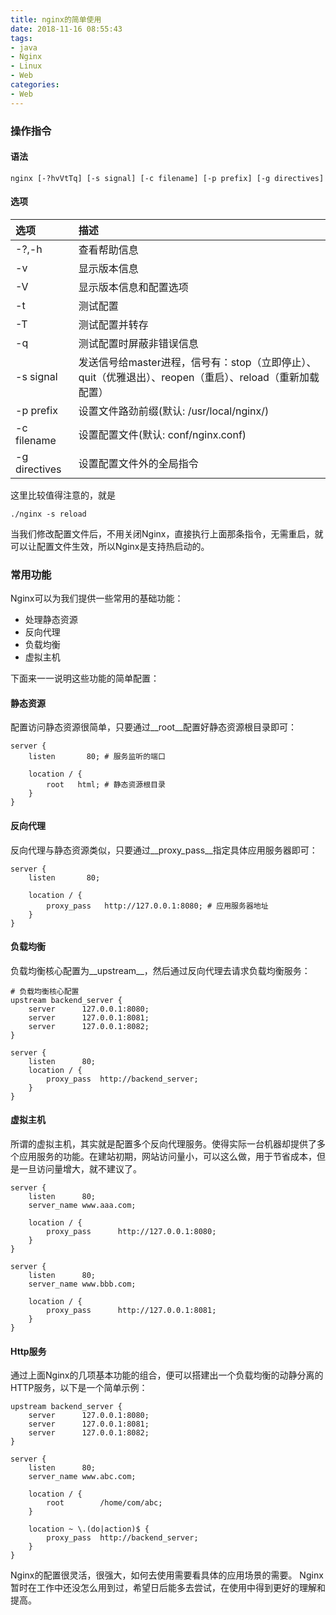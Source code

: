 ```yaml
---
title: nginx的简单使用
date: 2018-11-16 08:55:43
tags:
- java
- Nginx
- Linux
- Web
categories:
- Web
---
```


<style>
table th:first-of-type {
    width: 20%;
}
</style>

### 操作指令

#### 语法

```
nginx [-?hvVtTq] [-s signal] [-c filename] [-p prefix] [-g directives]
```

#### 选项

|选项|描述|
|:------|:------|
|-?,-h| 查看帮助信息|
|-v|显示版本信息|
|-V|显示版本信息和配置选项|
|-t|测试配置|
|-T|测试配置并转存|
|-q|测试配置时屏蔽非错误信息|
|-s signal|发送信号给master进程，信号有：stop（立即停止）、quit（优雅退出）、reopen（重启）、reload（重新加载配置）|
|-p prefix|设置文件路劲前缀(默认: /usr/local/nginx/)|
|-c filename|设置配置文件(默认: conf/nginx.conf)|
|-g directives|设置配置文件外的全局指令|

<!-- more -->
这里比较值得注意的，就是

```
./nginx -s reload
```
当我们修改配置文件后，不用关闭Nginx，直接执行上面那条指令，无需重启，就可以让配置文件生效，所以Nginx是支持热启动的。


### 常用功能

Nginx可以为我们提供一些常用的基础功能：

- 处理静态资源
- 反向代理
- 负载均衡
- 虚拟主机

下面来一一说明这些功能的简单配置：

#### 静态资源

配置访问静态资源很简单，只要通过__root__配置好静态资源根目录即可：

```
server {
	listen       80; # 服务监听的端口

	location / {
		root   html; # 静态资源根目录
	}
}
```

#### 反向代理

反向代理与静态资源类似，只要通过__proxy_pass__指定具体应用服务器即可：

```
server {
	listen       80;
	
	location / {
		proxy_pass   http://127.0.0.1:8080; # 应用服务器地址
	}
}
```

#### 负载均衡

负载均衡核心配置为__upstream__，然后通过反向代理去请求负载均衡服务：

```
# 负载均衡核心配置
upstream backend_server {
	server		127.0.0.1:8080;
	server		127.0.0.1:8081;
	server		127.0.0.1:8082;
}

server {
	listen		80;
	location / {
		proxy_pass	http://backend_server;
	}
}
```

#### 虚拟主机

所谓的虚拟主机，其实就是配置多个反向代理服务。使得实际一台机器却提供了多个应用服务的功能。在建站初期，网站访问量小，可以这么做，用于节省成本，但是一旦访问量增大，就不建议了。

```
server {
	listen		80;
	server_name	www.aaa.com;
	
	location / {
		proxy_pass		http://127.0.0.1:8080;
	}
}

server {
	listen		80;
	server_name	www.bbb.com;
	
	location / {
		proxy_pass		http://127.0.0.1:8081;
	}
}
```

#### Http服务

通过上面Nginx的几项基本功能的组合，便可以搭建出一个负载均衡的动静分离的HTTP服务，以下是一个简单示例：

```
upstream backend_server {
	server		127.0.0.1:8080;
	server		127.0.0.1:8081;
	server		127.0.0.1:8082;
}

server {
	listen		80;
	server_name	www.abc.com;
	
	location / {
		root		/home/com/abc;
	}
	
	location ~ \.(do|action)$ {
		proxy_pass	http://backend_server;
	}
}
```

Nginx的配置很灵活，很强大，如何去使用需要看具体的应用场景的需要。
Nginx暂时在工作中还没怎么用到过，希望日后能多去尝试，在使用中得到更好的理解和提高。